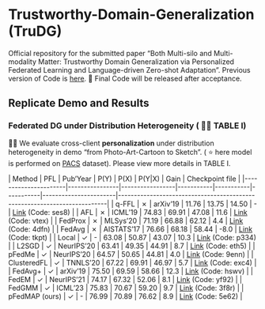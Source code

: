# Trustworthy-Domain-Generalization (TruDG)
Official repository for the submitted paper “Both Multi-silo and Multi-modality Matter: Trustworthy Domain Generalization via Personalized Federated Learning and Language-driven Zero-shot Adaptation”. Previous version of Code is [here](https://github.com/jxthyatt/Trustworthy-Domain-Generalization). :rainbow: Final Code will be released after acceptance.

## Replicate Demo and Results
### Federated DG under Distribution Heterogeneity ( :herb::herb: TABLE I)
:rocket::rocket: We evaluate cross-client **personalization** under distribution heterogeneity in demo “from Photo-Art-Cartoon to  Sketch”. ( :star: here model is performed on [PACS](https://datasets.activeloop.ai/docs/ml/datasets/pacs-dataset/) dataset). Please view more details in TABLE I.


| Method               | PFL            | Pub’Year        | P(Y)      | P(X)      | P(Y|X)    | Gain                  | Checkpoint file                                                          |
|----------------------|----------------|-----------------|-----------|-----------|-----------|-----------------------|--------------------------------------------------------------------------|
| q-FFL                | &#10007;       | arXiv’19        | 11.76     | 13.75     | 14.50     | -                     | [Link](https://pan.baidu.com/s/17K2VJVJkjrY-KOUwDNOjoA) (Code: ses8)     |
| AFL                  | &#10007;       | ICML’19         | 74.83     | 69.91     | 47.08     | 11.6                  | [Link](https://pan.baidu.com/s/1TLcvC1kkKdAd80Tj5DIEfg) (Code: vtex)     |
| FedProx              | &#10007;       | MLSys’20        | 71.19     | 66.88     | 62.12     | 4.4                   | [Link](https://pan.baidu.com/s/1Ro30WEFC0NIOc_ye0Y-kCw) (Code: 4dfn)     |
| FedAvg               | &#10007;       | AISTATS’17      | 76.66     | 68.18     | 58.44     | -8.0                  | [Link](https://pan.baidu.com/s/15jGyInrCvRFS5901HdWMEg) (Code: tkpt)     |
| Local                | &#10003;       | -               | 63.08     | 50.87     | 43.07     | 10.3                  | [Link](https://pan.baidu.com/s/1TnqcrC7HNHLKdJ0nu2F36w) (Code: p334)     |
| L2SGD                | &#10003;       | NeurIPS’20      | 63.41     | 49.35     | 44.91     | 8.7                   | [Link](https://pan.baidu.com/s/1GVtMJU1QbJeSls5gq54yGw) (Code: eth5)     |
| pFedMe               | &#10003;       | NeurIPS’20      | 64.57     | 50.65     | 44.81     | 4.0                   | [Link](https://pan.baidu.com/s/16fnnhYwl_ClEEzfJuScx-A) (Code: 9enn)     |
| ClusteredFL          | &#10003;       | TNNLS’20        | 67.22     | 69.91     | 46.97     | 5.7                   | [Link](https://pan.baidu.com/s/1VDULhtLO4VLy7W0l1v-9rw) (Code: exc4)     |
| FedAvg+              | &#10003;       | arXiv’19        | 75.50     | 69.59     | 58.66     | 12.3                  | [Link](https://pan.baidu.com/s/10xerTzDBD2KlOriyjDux9g) (Code: hswv)     |
| FedEM                | &#10003;       | NeurIPS’21      | 74.17     | 67.32     | 52.06     | 8.1                   | [Link](https://pan.baidu.com/s/1i_WcN8wlZRI8T0T1FMS8IA) (Code: yf92)     |
| FedGMM               | &#10003;       | ICML’23         | 75.83     | 70.67     | 59.20     | 9.7                   | [Link](https://pan.baidu.com/s/1XBh_ELFpseHxJr0ODqD3xw) (Code: 3f8r)     |
| pFedMAP (ours)       | &#10003;       | -               | 76.99     | 70.89     | 76.62     | 8.9                   | [Link](https://pan.baidu.com/s/1PrZ0PPoMFy_4JTalV3_cUg) (Code: 5e62)     |




